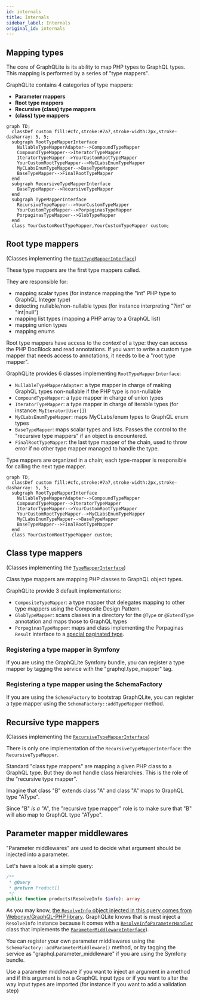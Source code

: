 ```yaml
---
id: internals
title: Internals
sidebar_label: Internals
original_id: internals
---
```


## Mapping types

The core of GraphQLite is its ability to map PHP types to GraphQL types. This mapping is performed by a series of
"type mappers".

GraphQLite contains 4 categories of type mappers:

- **Parameter mappers**
- **Root type mappers**
- **Recursive (class) type mappers**
- **(class) type mappers**

```mermaid
graph TD;
  classDef custom fill:#cfc,stroke:#7a7,stroke-width:2px,stroke-dasharray: 5, 5;
  subgraph RootTypeMapperInterface
    NullableTypeMapperAdapter-->CompoundTypeMapper
    CompoundTypeMapper-->IteratorTypeMapper
    IteratorTypeMapper-->YourCustomRootTypeMapper
    YourCustomRootTypeMapper-->MyCLabsEnumTypeMapper
    MyCLabsEnumTypeMapper-->BaseTypeMapper
    BaseTypeMapper-->FinalRootTypeMapper
  end
  subgraph RecursiveTypeMapperInterface
    BaseTypeMapper-->RecursiveTypeMapper
  end
  subgraph TypeMapperInterface
    RecursiveTypeMapper-->YourCustomTypeMapper
    YourCustomTypeMapper-->PorpaginasTypeMapper
    PorpaginasTypeMapper-->GlobTypeMapper
  end
  class YourCustomRootTypeMapper,YourCustomTypeMapper custom;
```

## Root type mappers

(Classes implementing the [`RootTypeMapperInterface`](https://github.com/thecodingmachine/graphqlite/blob/master/src/Mappers/Root/RootTypeMapperInterface.php))

These type mappers are the first type mappers called.

They are responsible for:

 - mapping scalar types (for instance mapping the "int" PHP type to GraphQL Integer type)
 - detecting nullable/non-nullable types (for instance interpreting "?int" or "int|null")
 - mapping list types (mapping a PHP array to a GraphQL list)
 - mapping union types
 - mapping enums

Root type mappers have access to the *context* of a type: they can access the PHP DocBlock and read annotations.
If you want to write a custom type mapper that needs access to annotations, it needs to be a "root type mapper".

GraphQLite provides 6 classes implementing `RootTypeMapperInterface`:

 - `NullableTypeMapperAdapter`: a type mapper in charge of making GraphQL types non-nullable if the PHP type is non-nullable
 - `CompoundTypeMapper`: a type mapper in charge of union types
 - `IteratorTypeMapper`: a type mapper in charge of iterable types (for instance: `MyIterator|User[]`)
 - `MyCLabsEnumTypeMapper`: maps MyCLabs/enum types to GraphQL enum types
 - `BaseTypeMapper`: maps scalar types and lists. Passes the control to the "recursive type mappers" if an object is encountered.
 - `FinalRootTypeMapper`: the last type mapper of the chain, used to throw error if no other type mapper managed to handle the type.

Type mappers are organized in a chain; each type-mapper is responsible for calling the next type mapper.

```mermaid
graph TD;
  classDef custom fill:#cfc,stroke:#7a7,stroke-width:2px,stroke-dasharray: 5, 5;
  subgraph RootTypeMapperInterface
    NullableTypeMapperAdapter-->CompoundTypeMapper
    CompoundTypeMapper-->IteratorTypeMapper
    IteratorTypeMapper-->YourCustomRootTypeMapper
    YourCustomRootTypeMapper-->MyCLabsEnumTypeMapper
    MyCLabsEnumTypeMapper-->BaseTypeMapper
    BaseTypeMapper-->FinalRootTypeMapper
  end
  class YourCustomRootTypeMapper custom;
```


## Class type mappers

(Classes implementing the [`TypeMapperInterface`](https://github.com/thecodingmachine/graphqlite/blob/master/src/Mappers/TypeMapperInterface.php))

Class type mappers are mapping PHP classes to GraphQL object types.

GraphQLite provide 3 default implementations:

 - `CompositeTypeMapper`: a type mapper that delegates mapping to other type mappers using the Composite Design Pattern.
 - `GlobTypeMapper`: scans classes in a directory for the `@Type` or `@ExtendType` annotation and maps those to GraphQL types
 - `PorpaginasTypeMapper`: maps and class implementing the Porpaginas `Result` interface to a [special paginated type](pagination.mdx).

### Registering a type mapper in Symfony

If you are using the GraphQLite Symfony bundle, you can register a type mapper by tagging the service with the "graphql.type_mapper" tag.

### Registering a type mapper using the SchemaFactory

If you are using the `SchemaFactory` to bootstrap GraphQLite, you can register a type mapper using the `SchemaFactory::addTypeMapper` method.

## Recursive type mappers

(Classes implementing the [`RecursiveTypeMapperInterface`](https://github.com/thecodingmachine/graphqlite/blob/master/src/Mappers/RecursiveTypeMapperInterface.php))

There is only one implementation of the `RecursiveTypeMapperInterface`: the `RecursiveTypeMapper`.

Standard "class type mappers" are mapping a given PHP class to a GraphQL type. But they do not handle class hierarchies.
This is the role of the "recursive type mapper".

Imagine that class "B" extends class "A" and class "A" maps to GraphQL type "AType".

Since "B" *is a* "A", the "recursive type mapper" role is to make sure that "B" will also map to GraphQL type "AType".

## Parameter mapper middlewares

"Parameter middlewares" are used to decide what argument should be injected into a parameter.

Let's have a look at a simple query:

```php
/**
 * @Query
 * @return Product[]
 */
public function products(ResolveInfo $info): array
```

As you may know, [the `ResolveInfo` object injected in this query comes from Webonyx/GraphQL-PHP library](query_plan.mdx).
GraphQLite knows that is must inject a `ResolveInfo` instance because it comes with a [`ResolveInfoParameterHandler`](https://github.com/thecodingmachine/graphqlite/blob/master/src/Mappers/Parameters/ResolveInfoParameterHandler.php) class
that implements the [`ParameterMiddlewareInterface`](https://github.com/thecodingmachine/graphqlite/blob/master/src/Mappers/Parameters/ParameterMiddlewareInterface.php)).

You can register your own parameter middlewares using the `SchemaFactory::addParameterMiddleware()` method, or by tagging the
service as "graphql.parameter_middleware" if you are using the Symfony bundle.

<div class="alert alert--info">Use a parameter middleware if you want to inject an argument in a method and if this argument
is not a GraphQL input type or if you want to alter the way input types are imported (for instance if you want to add a validation step)</div>
